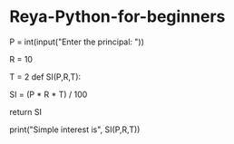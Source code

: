 # Reya-Python-for-beginners
P = int(input("Enter the principal: "))

R = 10

T = 2
def SI(P,R,T):

   SI = (P * R * T) / 100

   return SI

print("Simple interest is", SI(P,R,T))
